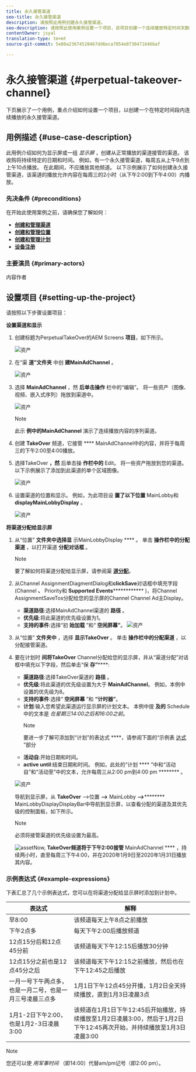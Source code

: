 ```yaml
---
title: 永久接管渠道
seo-title: 永久接管渠道
description: 请按照此用例创建永久接管渠道。
seo-description: 请按照此使用案例设置一个项目，该项目创建一个连续播放特定时间天数和时间的永久接管渠道。
contentOwner: jsyal
translation-type: tm+mt
source-git-commit: 5e80a23674528467dd6eca7054e0730471646baf

---
```



# 永久接管渠道 {#perpetual-takeover-channel}

下页展示了一个用例，重点介绍如何设置一个项目，以创建一个在特定时间段内连续播放的永久接管渠道。

## 用例描述 {#use-case-description}

此用例介绍如何为显示屏或一组 *显示屏* ，创建从正常播放的渠道接管的渠道。 该收购将持续特定的日期和时间。
例如，有一个永久接管渠道，每周五从上午9点到上午10点播放。 在此期间，不应播放其他频道。 以下示例展示了如何创建永久接管渠道，该渠道的播放允许内容在每周三的2小时（从下午2:00到下午4:00）内播放。

### 先决条件 {#preconditions}

在开始此使用案例之前，请确保您了解如何：

* **[创建和管理渠道](managing-channels.md)**
* **[创建和管理位置](managing-locations.md)**
* **[创建和管理计划](managing-schedules.md)**
* **[设备注册](device-registration.md)**

### 主要演员 {#primary-actors}

内容作者

## 设置项目 {#setting-up-the-project}

请按照以下步骤设置项目：

**设置渠道和显示**

1. 创建标题为PerpetualTakeOver的AEM Screens **项目**，如下所示。

   ![资产](assets/p_usecase1.png)

1. 在“渠 **道”文件夹** 中创 **建MainAdChannel** 。

   ![资产](assets/p_usecase2.png)

1. 选择 **MainAdChannel** ，然 **后单击操作** 栏中的“编辑”。 将一些资产（图像、视频、嵌入式序列）拖放到渠道中。

   ![资产](assets/p_usecase3.png)


   >[!NOTE]
   >此示 **例中的MainAdChannel** 演示了连续播放内容的序列渠道。

1. 创建 **TakeOver** 频道，它接管 **** MainAdChannel中的内容，并将于每周三的下午2:00至4:00播放。

1. 选择TakeOver **，然** 后单击操 **作栏中的** Edit。 将一些资产拖放到您的渠道。 以下示例展示了添加到此渠道的单个区域图像。

   ![资产](assets/p_usecase4.png)

1. 设置渠道的位置和显示。 例如，为此项目设 **置了以下位置** MainLobby和 **displayMainLobbyDisplay** 。

   ![资产](assets/p_usecase5.png)

**将渠道分配给显示屏**

1. 从“位置” **文件夹中选择显** 示MainLobbyDisplay **** 。 单击 **操作栏中的分配渠道** ，以打开渠道 **分配对话框** 。

   >[!NOTE]
   >要了解如何将渠道分配给显示屏，请参阅渠 **[道分配](channel-assignment.md)**。

1. 从Channel AssignmentDiagmentDialog和&#x200B;**clickSave**&#x200B;对话框中填充字段(Channel **、** Priority和 **Supported Events************** )，将Channel AssignmentSaveTos分配给您的显示屏的Channel Channel Ad主Display。

   * **渠道路径**:选择MainAdChannel渠道的 **路径** 。
   * **优先级**:将此渠道的优先级设置为1。
   * **支持的事件**:选择“初 **始加载** ”和“ **空闲屏幕”**。
   ![资产](assets/p_usecase6.png)

1. 从“位置” **文件夹中** ，选择 **显示TakeOver** 。 单击 **操作栏中的分配渠道** ，以分配接管渠道。

1. 要在计划时 **间将TakeOver** Channel分配给您的显示屏，并从“渠道分配”对话框中填充以下字段，然后单击“保 **存”******:

   * **渠道路径**:选择TakeOver渠道的 **路径** 。
   * **优先级**:将此渠道的优先级设置为大于 **MainAdChannel**。 例如，本例中设置的优先级为8。
   * **支持的事件**:选择“ **空闲屏幕** ”和 **“计时器”**。
   * **计划**:输入您希望此渠道运行显示屏的计划文本。 本例中提 **及的** Schedule中的文本是 *在星期三14:00之后和16:00之前*。
      >[!NOTE]
      >要进一步了解可添加到“计划”的表达式 ****，请参阅下面的“示例表 [达式](#example-expressions) ”部分
   * **活动自**:开始日期和时间。
   * **active until**:结束日期和时间。
   例如，此处的“计划 **** ”中和“活动自”和“活动至”中的文本，允许每周三从2:00 pm到4:00 pm ******** 。


   ![资产](assets/p_usecase7.png)

   导航到显示屏，从 **TakeOver** —>位置 **—>** MainLobby **—>********** MainLobbyDisplayDisplayBar中导航到显示屏，以查看分配的渠道及其优先级的控制面板，如下所示。

   >[!NOTE]
   >必须将接管渠道的优先级设置为最高。

   ![asset](assets/p_usecase8.png)Now, **TakeOver频道将于下午2:00接管** MainAdChannel **** ，持续两小时，直至每周三下午4:00，并在2020年1月9日至2020年1月31日播放其内容。

### 示例表达式 {#example-expressions}

下表汇总了几个示例表达式，您可以在将渠道分配给显示屏时添加到计划中。

| **表达式** | **解释** |
|---|---|
| 早8:00 | 该频道每天上午8点之前播放 |
| 下午2点多 | 每天下午2:00后播放频道 |
| 12点15分后和12点45分前 | 该频道每天下午12:15后播放30分钟 |
| 12点15分之前也是12点45分之后 | 该频道每天下午12:15之前播放，然后也在下午12:45之后播放 |
| 一月一号下午两点多，也是一月二号，也是一月三号凌晨三点多 | 1月1日下午12点45分开播，1月2日全天持续播放，直到1月3日凌晨3点 |
| 1月1-2日下午2:00，也是1月2-3日凌晨3:00 | 该频道在1月1日下午12:45后开始播放，持续播放至1月2日凌晨3:00，然后于1月2日下午12:45再次开始，并持续播放至1月3日凌晨3:00 |

>[!NOTE]
>您还可以使 _用军事时间_ （即14:00）代替am/pm记号（即2:00 pm）。
